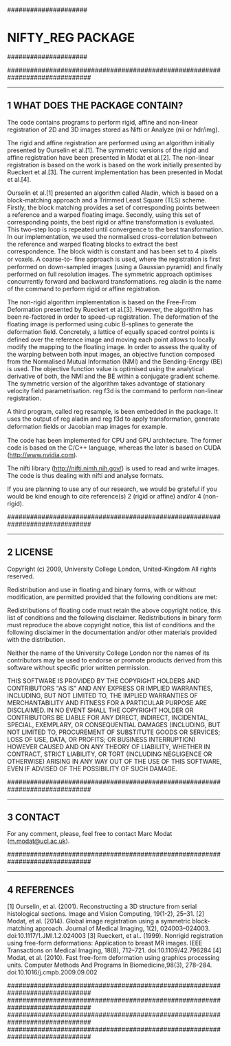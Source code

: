 #####################
# NIFTY_REG PACKAGE #
#####################

##############################################################################

--------------------------------
1 WHAT DOES THE PACKAGE CONTAIN?
--------------------------------
The code contains programs to perform rigid, affine and non-linear registration
of 2D and 3D images stored as Nifti or Analyze (nii or hdr/img).

The rigid and affine registration are performed using an algorithm initially
presented by Ourselin et al.[1]. The symmetric versions of the rigid and
affine registration have been presented in Modat et al.[2].
The non-linear registration is based on the work is based on the work initially
presented by Rueckert et al.[3]. The current implementation has been presented
in Modat et al.[4].

Ourselin et al.[1] presented an algorithm called Aladin, which is based on
a block-matching approach and a Trimmed Least Square (TLS) scheme. Firstly,
the block matching provides a set of corresponding points between a reference
and a warped floating image. Secondly, using this set of corresponding points,
the best rigid or affine transformation is evaluated. This two-step loop is
repeated until convergence to the best transformation.
In our implementation, we used the normalised cross-correlation between the
reference and warped floating blocks to extract the best correspondence. The
block width is constant and has been set to 4 pixels or voxels. A coarse-to-
ﬁne approach is used, where the registration is ﬁrst performed on down-sampled
images (using a Gaussian pyramid) and finally performed on full resolution
images. The symmetric approach optimises concurrently forward and backward
transformations.
reg aladin is the name of the command to perform rigid or affine registration.

The non-rigid algorithm implementation is based on the Free-From Deformation
presented by Rueckert et al.[3]. However, the algorithm has been re-factored
in order to speed-up registration. The deformation of the floating image is
performed using cubic B-splines to generate the deformation ﬁeld. Concretely,
a lattice of equally spaced control points is defined over the reference image
and moving each point allows to locally modify the mapping to the floating
image. In order to assess the quality of the warping between both input images,
an objective function composed from the Normalised Mutual Information (NMI) and
the Bending-Energy (BE) is used. The objective function value is optimised
using the analytical derivative of both, the NMI and the BE within a conjugate
gradient scheme. The symmetric version of the algorithm takes advantage of
stationary velocity field parametrisation.
reg f3d is the command to perform non-linear registration.

A third program, called reg resample, is been embedded in the package. It
uses the output of reg aladin and reg f3d to apply transformation, generate
deformation ﬁelds or Jacobian map images for example.

The code has been implemented for CPU and GPU architecture. The former
code is based on the C/C++ language, whereas the later is based on CUDA
(http://www.nvidia.com).

The nifti library (http://nifti.nimh.nih.gov/) is used to read and write
images. The code is thus dealing with nifti and analyse formats.

If you are planning to use any of our research, we would be grateful if you
would be kind enough to cite reference(s) 2 (rigid or affine) and/or
4 (non-rigid).

##############################################################################

---------
2 LICENSE
---------
Copyright (c) 2009, University College London, United-Kingdom
All rights reserved.

Redistribution and use in floating and binary forms, with or without
modification,
are permitted provided that the following conditions are met:

Redistributions of floating code must retain the above copyright notice,
this list of conditions and the following disclaimer.
Redistributions in binary form must reproduce the above copyright notice,
this list of conditions and the following disclaimer in the documentation
and/or other materials provided with the distribution.

Neither the name of the University College London nor the names of its
contributors may be used to endorse or promote products derived from
this software without specific prior written permission.

THIS SOFTWARE IS PROVIDED BY THE COPYRIGHT HOLDERS AND CONTRIBUTORS "AS IS"
AND ANY EXPRESS OR IMPLIED WARRANTIES, INCLUDING, BUT NOT LIMITED TO, THE
IMPLIED WARRANTIES OF MERCHANTABILITY AND FITNESS FOR A PARTICULAR PURPOSE
ARE DISCLAIMED. IN NO EVENT SHALL THE COPYRIGHT HOLDER OR CONTRIBUTORS BE
LIABLE FOR ANY DIRECT, INDIRECT, INCIDENTAL, SPECIAL, EXEMPLARY, OR
CONSEQUENTIAL DAMAGES (INCLUDING, BUT NOT LIMITED TO, PROCUREMENT OF
SUBSTITUTE GOODS OR SERVICES; LOSS OF USE, DATA, OR PROFITS; OR BUSINESS
INTERRUPTION) HOWEVER CAUSED AND ON ANY THEORY OF LIABILITY, WHETHER IN
CONTRACT, STRICT LIABILITY, OR TORT (INCLUDING NEGLIGENCE OR OTHERWISE)
ARISING IN ANY WAY OUT OF THE USE OF THIS SOFTWARE, EVEN IF ADVISED OF
THE POSSIBILITY OF SUCH DAMAGE.

##############################################################################

---------
3 CONTACT
---------
For any comment, please, feel free to contact Marc Modat (m.modat@ucl.ac.uk).

##############################################################################

------------
4 REFERENCES
------------
[1] Ourselin, et al. (2001). Reconstructing a 3D structure from serial
histological sections. Image and Vision Computing, 19(1-2), 25–31.
[2] Modat, et al. (2014). Global image registration using a symmetric block-
matching approach. Journal of Medical Imaging, 1(2), 024003–024003.
doi:10.1117/1.JMI.1.2.024003
[3] Rueckert, et al.. (1999). Nonrigid registration using free-form
deformations: Application to breast MR images. IEEE Transactions on Medical
Imaging, 18(8), 712–721. doi:10.1109/42.796284
[4] Modat, et al. (2010). Fast free-form deformation using graphics processing
units. Computer Methods And Programs In Biomedicine,98(3), 278–284.
doi:10.1016/j.cmpb.2009.09.002

##############################################################################
##############################################################################
##############################################################################
##############################################################################
